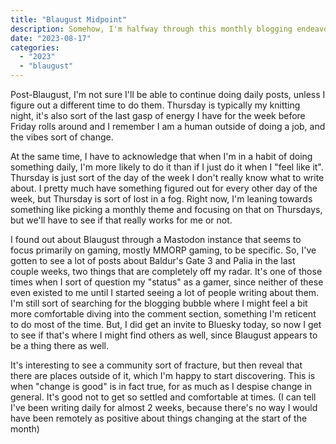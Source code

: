 ```yaml
---
title: "Blaugust Midpoint"
description: Somehow, I'm halfway through this monthly blogging endeavor. I'm starting to look past August, wondering how I can maintain this habit outside of a challenge. Written for Blaugust 2023.
date: "2023-08-17"
categories: 
  - "2023"
  - "blaugust"
---
```


Post-Blaugust, I'm not sure I'll be able to continue doing daily posts, unless I figure out a different time to do them. Thursday is typically my knitting night, it's also sort of the last gasp of energy I have for the week before Friday rolls around and I remember I am a human outside of doing a job, and the vibes sort of change.

At the same time, I have to acknowledge that when I'm in a habit of doing something daily, I'm more likely to do it than if I just do it when I "feel like it". Thursday is just sort of the day of the week I don't really know what to write about. I pretty much have something figured out for every other day of the week, but Thursday is sort of lost in a fog. Right now, I'm leaning towards something like picking a monthly theme and focusing on that on Thursdays, but we'll have to see if that really works for me or not.

I found out about Blaugust through a Mastodon instance that seems to focus primarily on gaming, mostly MMORP gaming, to be specific. So, I've gotten to see a lot of posts about Baldur's Gate 3 and Palia in the last couple weeks, two things that are completely off my radar. It's one of those times when I sort of question my "status" as a gamer, since neither of these even existed to me until I started seeing a lot of people writing about them. I'm still sort of searching for the blogging bubble where I might feel a bit more comfortable diving into the comment section, something I'm reticent to do most of the time. But, I did get an invite to Bluesky today, so now I get to see if that's where I might find others as well, since Blaugust appears to be a thing there as well.

It's interesting to see a community sort of fracture, but then reveal that there are places outside of it, which I'm happy to start discovering. This is when "change is good" is in fact true, for as much as I despise change in general. It's good not to get so settled and comfortable at times. (I can tell I've been writing daily for almost 2 weeks, because there's no way I would have been remotely as positive about things changing at the start of the month)
